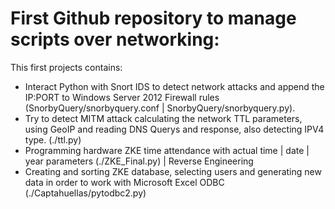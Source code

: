 # First Github repository to manage scripts over networking:

This first projects contains:

- Interact Python with Snort IDS to detect network attacks and append the IP:PORT to Windows Server 2012 Firewall rules (SnorbyQuery/snorbyquery.conf | SnorbyQuery/snorbyquery.py).
- Try to detect MITM attack calculating the network TTL parameters, using GeoIP and reading DNS Querys and response, also detecting IPV4 type. (./ttl.py)
- Programming hardware ZKE time attendance with actual time | date | year parameters (./ZKE_Final.py) | Reverse Engineering
- Creating and sorting ZKE database, selecting users and generating new data in order to work with Microsoft Excel ODBC (./Captahuellas/pytodbc2.py)

